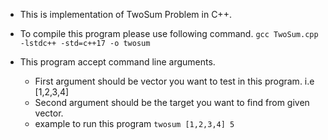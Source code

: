 - This is implementation of TwoSum Problem in C++. 

- To compile this program please use following command.
   `gcc TwoSum.cpp -lstdc++ -std=c++17 -o twosum`

- This program accept command line arguments.
    - First argument should be vector you want to test in this program. i.e [1,2,3,4]
    - Second argument should be the target you want to find from given vector.
    - example to run this program
        `twosum [1,2,3,4] 5`



